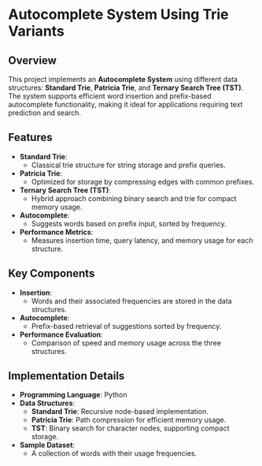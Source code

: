 # Autocomplete System Using Trie Variants

## Overview
This project implements an **Autocomplete System** using different data structures: **Standard Trie**, **Patricia Trie**, and **Ternary Search Tree (TST)**. The system supports efficient word insertion and prefix-based autocomplete functionality, making it ideal for applications requiring text prediction and search.

## Features
- **Standard Trie**:
  - Classical trie structure for string storage and prefix queries.
- **Patricia Trie**:
  - Optimized for storage by compressing edges with common prefixes.
- **Ternary Search Tree (TST)**:
  - Hybrid approach combining binary search and trie for compact memory usage.
- **Autocomplete**:
  - Suggests words based on prefix input, sorted by frequency.
- **Performance Metrics**:
  - Measures insertion time, query latency, and memory usage for each structure.

## Key Components
- **Insertion**:
  - Words and their associated frequencies are stored in the data structures.
- **Autocomplete**:
  - Prefix-based retrieval of suggestions sorted by frequency.
- **Performance Evaluation**:
  - Comparison of speed and memory usage across the three structures.

## Implementation Details
- **Programming Language**: Python
- **Data Structures**:
  - **Standard Trie**: Recursive node-based implementation.
  - **Patricia Trie**: Path compression for efficient memory usage.
  - **TST**: Binary search for character nodes, supporting compact storage.
- **Sample Dataset**:
  - A collection of words with their usage frequencies.


